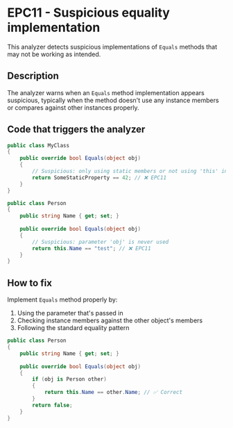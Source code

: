 # EPC11 - Suspicious equality implementation

This analyzer detects suspicious implementations of `Equals` methods that may not be working as intended.

## Description

The analyzer warns when an `Equals` method implementation appears suspicious, typically when the method doesn't use any instance members or compares against other instances properly.

## Code that triggers the analyzer

```csharp
public class MyClass
{
    public override bool Equals(object obj)
    {
        // Suspicious: only using static members or not using 'this' instance
        return SomeStaticProperty == 42; // ❌ EPC11
    }
}
```

```csharp
public class Person
{
    public string Name { get; set; }
    
    public override bool Equals(object obj)
    {
        // Suspicious: parameter 'obj' is never used
        return this.Name == "test"; // ❌ EPC11
    }
}
```

## How to fix

Implement `Equals` method properly by:

1. Using the parameter that's passed in
2. Checking instance members against the other object's members
3. Following the standard equality pattern

```csharp
public class Person
{
    public string Name { get; set; }
    
    public override bool Equals(object obj)
    {
        if (obj is Person other)
        {
            return this.Name == other.Name; // ✅ Correct
        }
        return false;
    }
}
```
